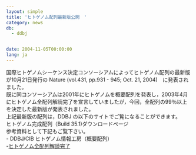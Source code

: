 ```yaml
---
layout: simple
title: 'ヒトゲノム配列最新版公開　'
category: news
db:
  - ddbj


date: 2004-11-05T00:00:00
lang: ja
---
```


国際ヒトゲノムシーケンス決定コンソーシアムによってヒトゲノム配列の最新版が10月21日発行の Nature (vol.431, pp.931 - 945; Oct. 21, 2004)　に発表されました。<br>既に同コンソーシアムは2001年にヒトゲノムを概要配列を発表し，2003年4月にヒトゲノム全配列解読完了を宣言していましたが，今回，全配列の99％以上を決定した最新版が発表されました。<br>上記最新版の配列は，DDBJ の以下のサイトでご覧になることができます。<br>ヒトゲノム完成配列（Build 35.1)ダウンロードページ<br>参考資料として下記もご覧下さい。<br> - DDBJ/CIB ヒトゲノム情報工房（概要配列）<br> -<a href="/news/ja/wn030423.html">ヒトゲノム全配列解読完了</a>
